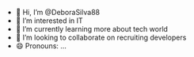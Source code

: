 - 👋 Hi, I’m @DeboraSilva88
- 👀 I’m interested in IT 
- 🌱 I’m currently learning more about tech world
- 💞️ I’m looking to collaborate on recruiting developers
- 😄 Pronouns: ...


<!---
DeboraSilva88/DeboraSilva88 is a ✨ special ✨ repository because its `README.md` (this file) appears on your GitHub profile.
You can click the Preview link to take a look at your changes.
--->
